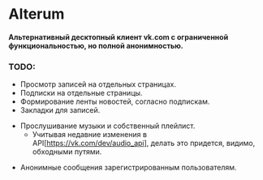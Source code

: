 # Alterum
#### Альтернативный десктопный клиент vk.com с ограниченной функциональностью, но полной анонимностью. 
### TODO:

- Просмотр записей на отдельных страницах.
- Подписки на отдельные страницы.
- Формирование ленты новостей, согласно подпискам.
- Закладки для записей.
+ Прослушивание музыки и собственный плейлист.
  - Учитывая недавние изменения в API[https://vk.com/dev/audio_api], делать это придется, видимо, обходными путями.
- Анонимные сообщения зарегистрированным пользователям.
